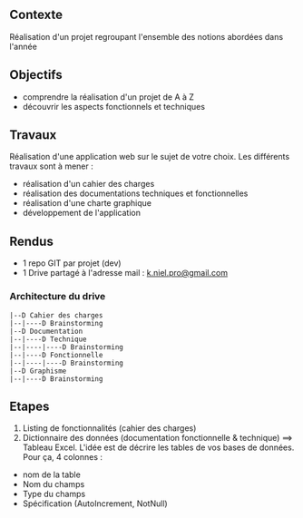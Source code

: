 ## Contexte

Réalisation d'un projet regroupant l'ensemble des notions abordées dans l'année

## Objectifs

- comprendre la réalisation d'un projet de A à Z
- découvrir les aspects fonctionnels et techniques

## Travaux

Réalisation d'une application web sur le sujet de votre choix. Les différents travaux sont à mener : 

- réalisation d'un cahier des charges
- réalisation des documentations techniques et fonctionnelles
- réalisation d'une charte graphique
- développement de l'application

## Rendus

- 1 repo GIT par projet (dev)
- 1 Drive partagé à l'adresse mail : k.niel.pro@gmail.com

### Architecture du drive

```
|--D Cahier des charges
|--|----D Brainstorming
|--D Documentation
|--|----D Technique
|--|----|----D Brainstorming
|--|----D Fonctionnelle
|--|----|----D Brainstorming
|--D Graphisme
|--|----D Brainstorming
```

## Etapes

1. Listing de fonctionnalités (cahier des charges)
2. Dictionnaire des données (documentation fonctionnelle & technique)
  ==> Tableau Excel. L'idée est de décrire les tables de vos bases de données. Pour ça, 4 colonnes : 
  - nom de la table
  - Nom du champs
  - Type du champs
  - Spécification (AutoIncrement, NotNull)
